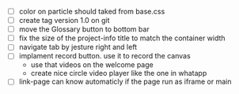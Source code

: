 - [ ] color on particle should taked from base.css
- [ ] create tag version 1.0 on git
- [ ] move the Glossary button to bottom bar
- [ ] fix the size of the project-info title to match the container width
- [ ] navigate tab by jesture right and left
- [ ] implament record button. use it to record the canvas 
  - use that videos on the welcome page
  - create nice circle video player like the one in whatapp
- [ ] link-page can know automaticly if the page run as iframe or main 